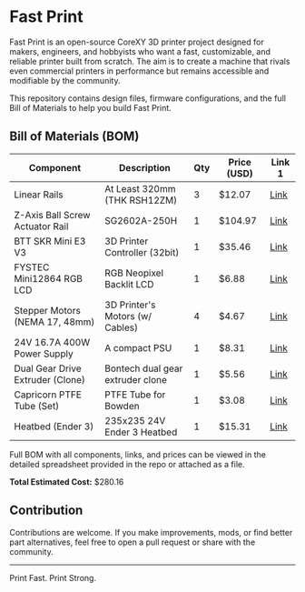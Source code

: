 # Fast Print

Fast Print is an open-source CoreXY 3D printer project designed for makers, engineers, and hobbyists who want a fast, customizable, and reliable printer built from scratch. The aim is to create a machine that rivals even commercial printers in performance but remains accessible and modifiable by the community.

This repository contains design files, firmware configurations, and the full Bill of Materials to help you build Fast Print.

## Bill of Materials (BOM)

| Component                      | Description                                    | Qty  | Price (USD) | Link 1                                                                                                          |
| ------------------------------ | ---------------------------------------------- | ---- | ----------- | ------------------------------------------------------------------------------------------------------------- |
| Linear Rails                   | At Least 320mm (THK RSH12ZM)                   | 3    | $12.07      | [Link](https://www.e-gizmo.net/)                                                                             |
| Z-Axis Ball Screw Actuator Rail| SG2602A-250H                                   | 1    | $104.97     | [Link](https://www.e-gizmo.net/)                                                                             |
| BTT SKR Mini E3 V3             | 3D Printer Controller (32bit)                 | 1    | $35.46      | [Link](https://shopee.ph/BIGTREETECH-BTT-SKR-MINI-E3-V3.0-32-Bit-Motherboard-Onboard-TMC2209-UART-3D-Printer-Parts-for-Ender3-Ender5-CR10-3D-Printer-i.367074809.20953634076?sp_atk=b843de66-41ec-4e11-b437-2467fdaa2756&xptdk=b843de66-41ec-4e11-b437-2467fdaa2756) |
| FYSTEC Mini12864 RGB LCD       | RGB Neopixel Backlit LCD                      | 1    | $6.88       | [Link](https://shopee.ph/S-Mini12864-V3.0-12864-GLCD-Liquid-Crystal-Screen-Mini-Lcd12864-Display-Controller-3D-Printer-LCD-M-i.1144147547.25758436024?sp_atk=9e9710f7-e0b5-44e1-adc4-5b9646b427dd&xptdk=9e9710f7-e0b5-44e1-adc4-5b9646b427dd) |
| Stepper Motors (NEMA 17, 48mm) | 3D Printer's Motors (w/ Cables)               | 4    | $4.67       | [Link](https://shopee.ph/Stepper-Nema-17-Bipolar-42mm-Motor-i.20469516.827036167)                             |
| 24V 16.7A 400W Power Supply    | A compact PSU                                 | 1    | $8.31       | [Link](https://shopee.ph/AC190V-240V-Ultrathin-LED-Power-Supply-DC12V-24V-Mute-Lighting-Transformers-60W-100W-150W-200W-300W-400W-LED-Driver-Power-Adapter-i.333243364.18449933263) |
| Dual Gear Drive Extruder (Clone)| Bontech dual gear extruder clone              | 1    | $5.56       | [Link](https://shopee.ph/R*-Upgraded-Replacement-Aluminum-MK8-Extruder-Feeder-Drive-1.75mm-for-CR-10-CR-10S-Ender-3-Ender-3-PRO-(Red-Dual-Gear)-i.240553168.21435569927?sp_atk=0aacf913-c659-4e8f-9d20-5c048133bb98&xptdk=0aacf913-c659-4e8f-9d20-5c048133bb98) |
| Capricorn PTFE Tube (Set)      | PTFE Tube for Bowden                         | 1    | $3.08       | [Link](https://shopee.ph/3D-Printer-Kit-with-for-Capricorn-Premium-XS-Bowden-Tubing-1M-PTFE-Tube-for-Ender-3-3-Pro-5-CR-10-Series-10S-20-20-Pro-i.367074809.23510218950) |
| Heatbed (Ender 3)              | 235x235 24V Ender 3 Heatbed                  | 1    | $15.31      | [Link](https://shopee.ph/MK3-Heatbed-More-220x220-300x200-310x310mm-12V-24V-Upgraded-Aluminum-Heated-Bed-Hotbed-for-3D-Printer-Parts-Impressora-i.727477289.22914290536) |

Full BOM with all components, links, and prices can be viewed in the detailed spreadsheet provided in the repo or attached as a file.

**Total Estimated Cost:** $280.16

## Contribution

Contributions are welcome. If you make improvements, mods, or find better part alternatives, feel free to open a pull request or share with the community.

---

Print Fast. Print Strong.
